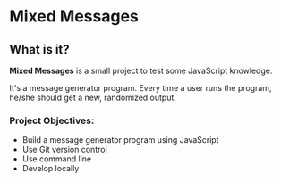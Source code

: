 # Mixed Messages

## What is it?

**Mixed Messages** is a small project to test some JavaScript knowledge.

It's a message generator program. Every time a user runs the program, he/she should get a new, randomized output.

### Project Objectives:

* Build a message generator program using JavaScript
* Use Git version control
* Use command line
* Develop locally
